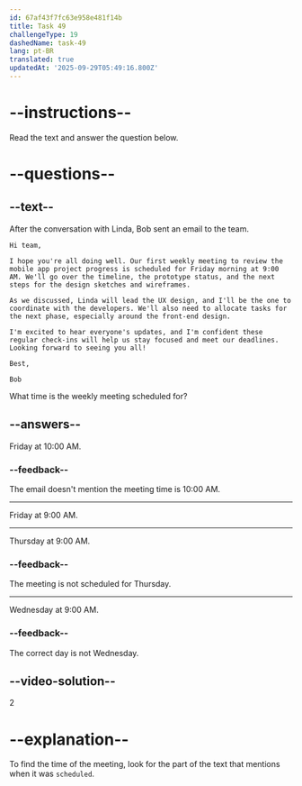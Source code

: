 ```yaml
---
id: 67af43f7fc63e958e481f14b
title: Task 49
challengeType: 19
dashedName: task-49
lang: pt-BR
translated: true
updatedAt: '2025-09-29T05:49:16.800Z'
---
```


<!-- READING -->

# --instructions--

Read the text and answer the question below.

# --questions--

## --text--

After the conversation with Linda, Bob sent an email to the team.

`Hi team,`

`I hope you're all doing well. Our first weekly meeting to review the mobile app project progress is scheduled for Friday morning at 9:00 AM. We'll go over the timeline, the prototype status, and the next steps for the design sketches and wireframes.`

`As we discussed, Linda will lead the UX design, and I'll be the one to coordinate with the developers. We'll also need to allocate tasks for the next phase, especially around the front-end design.`

`I'm excited to hear everyone's updates, and I'm confident these regular check-ins will help us stay focused and meet our deadlines. Looking forward to seeing you all!`

`Best,`

`Bob`

What time is the weekly meeting scheduled for?

## --answers--

Friday at 10:00 AM.

### --feedback--

The email doesn't mention the meeting time is 10:00 AM.

---

Friday at 9:00 AM.

---

Thursday at 9:00 AM.

### --feedback--

The meeting is not scheduled for Thursday.

---

Wednesday at 9:00 AM.

### --feedback--

The correct day is not Wednesday.

## --video-solution--

2

# --explanation-- 

To find the time of the meeting, look for the part of the text that mentions when it was `scheduled`.
